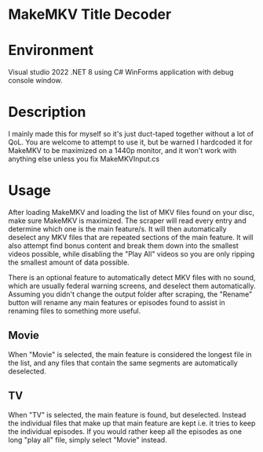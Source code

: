 # MakeMKV Title Decoder

# Environment
Visual studio 2022
.NET 8 using C#
WinForms application with debug console window.

# Description
I mainly made this for myself so it's just duct-taped together without a lot of QoL.
You are welcome to attempt to use it, but be warned I hardcoded it for MakeMKV to be maximized on a 1440p monitor, and it won't work with anything else unless you fix MakeMKVInput.cs

# Usage
After loading MakeMKV and loading the list of MKV files found on your disc, make sure MakeMKV is maximized. The scraper will read every entry and determine which one is the main feature/s.
It will then automatically deselect any MKV files that are repeated sections of the main feature. It will also attempt find bonus content and break them down into the smallest videos possible,
while disabling the "Play All" videos so you are only ripping the smallest amount of data possible.

There is an optional feature to automatically detect MKV files with no sound, which are usually federal warning screens, and deselect them automatically.
Assuming you didn't change the output folder after scraping, the "Rename" button will rename any main features or episodes found to assist in renaming files to something more useful.

## Movie
When "Movie" is selected, the main feature is considered the longest file in the list, and any files that contain the same segments are automatically deselected.

## TV
When "TV" is selected, the main feature is found, but deselected. Instead the individual files that make up that main feature are kept i.e. it tries to keep the individual episodes.
If you would rather keep all the episodes as one long "play all" file, simply select "Movie" instead.

